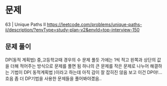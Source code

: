 # 문제

63 | Unique Paths II
https://leetcode.com/problems/unique-paths-ii/description/?envType=study-plan-v2&envId=top-interview-150

## 문제 풀이

DP(동적 계획법)
중,고등학교때 경우의 수 문제 풀듯 가에는 1씩 적고 왼쪽과 상단의 값을 더해 적어주는 방식으로 문제를 풀면 됨
하나의 큰 문제를 작은 문제로 나누어 해결하는 기법이 DP( 동적계획법 )이라고 하는데 아직 감이 잘 잡히진 않음 보고 이건 DP야!... 흐음 좀 더 DP기법을 사용한 문제들을 풀어봐야곘음..
